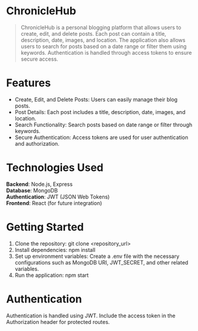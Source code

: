 # ChronicleHub

> ChronicleHub is a personal blogging platform that allows users to create, edit, and delete posts. Each post can contain a title, description, date, images, and location. The application also allows users to search for posts based on a date range or filter them using keywords. Authentication is handled through access tokens to ensure secure access.

# Features
- Create, Edit, and Delete Posts: Users can easily manage their blog posts.
- Post Details: Each post includes a title, description, date, images, and location.
- Search Functionality: Search posts based on date range or filter through keywords.
- Secure Authentication: Access tokens are used for user authentication and authorization.

# Technologies Used
**Backend**: Node.js, Express   
**Database**: MongoDB  
**Authentication**: JWT (JSON Web Tokens)  
**Frontend**: React (for future integration)  

# Getting Started
1. Clone the repository: git clone <repository_url>
2. Install dependencies: npm install
3. Set up environment variables: Create a .env file with the necessary configurations such as MongoDB URI, JWT_SECRET, and other related variables.
4. Run the application: npm start

# Authentication
Authentication is handled using JWT. Include the access token in the Authorization header for protected routes.

